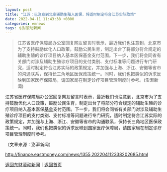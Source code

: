 ```yaml
---
layout: post
title: "江苏：已注意到北京辅助生殖入医保，将适时制定符合江苏实际政策"
date: 2022-04-11 11:43:38 +0800
categories: emnews
tags: 东财滚动新闻
---
```

> 江苏省医疗保障局办公室回复网友留言时表示，最近我们也注意到，北京市为了支持鼓励优化人口政策，鼓励公民生育，制定出台了将部分符合规定的辅助生殖的诊疗项目纳入基本医保基金支付范围。下一步，我们将会同省有关部门对涉及辅助生殖诊疗项目的支付类别、支付标准等问题进行专门研究，适时制定符合江苏实际的政策规定，并加强与上海、浙江、安徽等省市的沟通联系，保持长三角地区医保政策统一。同时，我们也把类似的诉求反映到国家医疗保障局，请国家局在制定诊疗项目管理制度时参考。(澎湃新闻)

<p>江苏省医疗保障局办公室回复网友留言时表示，最近我们也注意到，北京市为了支持鼓励优化人口政策，鼓励公民生育，制定出台了将部分符合规定的辅助生殖的诊疗项目纳入基本医保<span id="Info.3293"><a href="http://data.eastmoney.com/zlsj/" class="infokey">基金</a></span>支付范围。下一步，我们将会同省有关部门对涉及辅助生殖诊疗项目的支付类别、支付标准等问题进行专门研究，适时制定符合江苏实际的政策规定，并加强与上海、浙江、安徽等省市的沟通联系，保持长三角地区医保政策统一。同时，我们也把类似的诉求反映到国家医疗保障局，请国家局在制定诊疗项目管理制度时参考。</p><p class="em_media">（文章来源：澎湃新闻）</p>

<http://finance.eastmoney.com/news/1355,202204112338202685.html>

[返回东财滚动新闻](//finews.withounder.com/emnews/)｜[返回首页](//finews.withounder.com/)